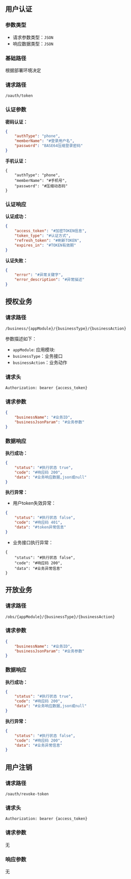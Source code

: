 ## 用户认证
### 参数类型
* 请求参数类型：`JSON`
* 响应数据类型：`JSON`

### 基础路径
根据部署环境决定

### 请求路径
```
/oauth/token
```

### 认证参数
**密码认证：**
```JSON
{
    "authType": "phone", 
    "memberName": "#登录用户名", 
    "password": "BASE64压缩登录密码"
}
```

**手机认证：**
```
{
    "authType": "phone", 
    "memberName": "#手机号", 
    "password": "#压缩动态码"
}
```


### 认证响应
**认证成功：**

```JSON
{
    "access_token": "#加密TOKEN信息", 
    "token_type": "#认证方式", 
    "refresh_token": "#刷新TOKEN", 
    "expires_in": "#TOKEN有效期"
}
```

**认证失败：**

```JSON
{
    "error": "#异常关键字",
    "error_description": "#异常描述"
}

```

## 授权业务

### 请求路径
```
/business/{appModule}/{businessType}/{businessAction}
```
参数描述如下：

* `appModule`: 应用模块:
* `businessType`：业务接口
* `businessAction`：业务动作

### 请求头

```HTTP
Authorization: bearer {access_token}
```

### 请求参数
```JSON
{
    "businessName": "#业务ID",
    "businessJsonParam": "#业务参数"
}
```

### 数据响应

**执行成功：**

```JSON
{
    "status": "#执行状态 true",
    "code": "#响应码 200",
    "data": "#业务响应数据,json或null"
}
```

**执行异常：**

- 用户token失效异常：

```JSON
{
    "status": "#执行状态 false",
    "code": "#响应码 401",
    "data": "#token异常信息"
}
```

- 业务接口执行异常：

```
{
    "status": "#执行状态 false",
    "code": "#响应码 200",
    "data": "#业务异常信息"
}
```

## 开放业务
### 请求路径
```
/obs/{appModule}/{businessType}/{businessAction}
```

### 请求参数
```JSON
{
    "businessName": "#业务ID",
    "businessJsonParam": "#业务参数"
}
```

### 数据响应
**执行成功：**

```JSON
{
    "status": "#执行状态 true",
    "code": "#响应码 200",
    "data": "#业务响应数据,json或null"
}
```
**执行异常：**

```JSON
{
    "status": "#执行状态 false",
    "code": "#响应码 200",
    "data": "#业务异常信息"
}
```


## 用户注销
### 请求路径

```HTTP
/oauth/revoke-token
```
### 请求头

```HTTP
Authorization: bearer {access_token}
```
### 请求参数
无

### 响应参数
无


